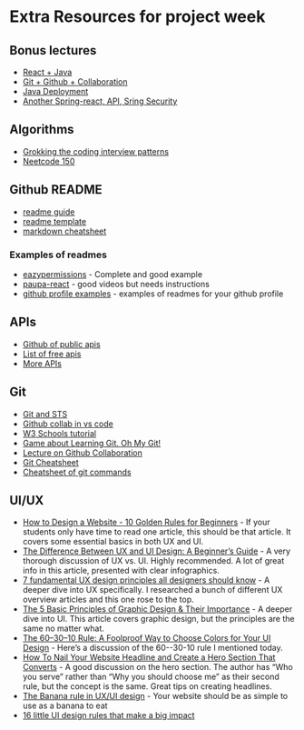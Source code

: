 # Extra Resources for project week

## Bonus lectures

- [React + Java](https://youtu.be/wJQ75Pbtltc)
- [Git + Github + Collaboration](https://youtu.be/iAZt9sjRF2E)
- [Java Deployment](https://youtu.be/-0MTg7lgQn4)
- [Another Spring-react, API, Sring Security](https://www.youtube.com/watch?v=C-joQIqJCOM)

## Algorithms

- [Grokking the coding interview patterns](https://github.com/dipjul/Grokking-the-Coding-Interview-Patterns-for-Coding-Questions)
- [Neetcode 150](https://neetcode.io/practice)

## Github README

- [readme guide](https://coding-boot-camp.github.io/full-stack/github/professional-readme-guide)
- [readme template](https://github.com/othneildrew/Best-README-Template)
- [markdown cheatsheet](https://www.markdownguide.org/cheat-sheet/)

### Examples of readmes

- [eazypermissions](https://github.com/sagar-viradiya/eazypermissions) - Complete and good example
- [paupa-react](https://github.com/Code-With-Kev/Paupa---React) - good videos but needs instructions
- [github profile examples](https://zzetao.github.io/awesome-github-profile/) - examples of readmes for your github profile


## APIs

- [Github of public apis](https://github.com/public-apis/public-apis)
- [List of free apis](https://apipheny.io/free-api/)
- [More APIs](https://apilist.fun/)


## Git

- [Git and STS](https://docs.google.com/document/d/1msSy5IuCfQCydOiTcsOmo2mbpiif2MpY3vneJL1A5QQ/edit)
- [Github collab in vs code](https://docs.google.com/document/d/1mnRMJvvMcHb4fJAszCZiY42nGKKg8Z-wXSq4To8z8Sg/edit)
- [W3 Schools tutorial](https://www.w3schools.com/git/default.asp?remote=github)
- [Game about Learning Git. Oh My Git!](https://ohmygit.org/)
- [Lecture on Github Collaboration](https://www.youtube.com/watch?v=BLNDxqHjCaA)
- [Git Cheatsheet](https://docs.google.com/document/d/1lMPkGE6j0JhF6LX_-afnoSMOvCIVueGpFfkHo23_YU0/edit#heading=h.a6e19ybms546)
- [Cheatsheet of git commands](http://git-cheatsheet.com/)

## UI/UX

- [How to Design a Website - 10 Golden Rules for Beginners](https://www.shutterstock.com/blog/how-to-design-a-website) - If your students only have time to read one article, this should be that article. It covers some essential basics in both UX and UI.
- [The Difference Between UX and UI Design: A Beginner’s Guide](https://careerfoundry.com/en/blog/ux-design/the-difference-between-ux-and-ui-design-a-laymans-guide/) - A very thorough discussion of UX vs. UI. Highly recommended. A lot of great info in this article, presented with clear infographics.
- [7 fundamental UX design principles all designers should know](https://www.uxdesigninstitute.com/blog/ux-design-principles/) - A deeper dive into UX specifically. I researched a bunch of different UX overview articles and this one rose to the top.
- [The 5 Basic Principles of Graphic Design & Their Importance](https://blog.shillingtoneducation.com/graphic-design-basic-principles/) - A deeper dive into UI. This article covers graphic design, but the principles are the same no matter what.
- [The 60–30–10 Rule: A Foolproof Way to Choose Colors for Your UI Design](https://uxplanet.org/the-60-30-10-rule-a-foolproof-way-to-choose-colors-for-your-ui-design-d15625e56d25) - Here’s a discussion of the 60--30-10 rule I mentioned today.
- [How To Nail Your Website Headline and Create a Hero Section That Converts](https://erinpennings.com/how-to-nail-your-website-headline-and-create-a-hero-section-that-converts/) - A good discussion on the hero section. The author has “Who you serve” rather than “Why you should choose me” as their second rule, but the concept is the same. Great tips on creating headlines.
- [The Banana rule in UX/UI design](https://www.linkedin.com/pulse/banana-rule-uxui-design-aarslan-shikalgar/) - Your website should be as simple to use as a banana to eat
- [16 little UI design rules that make a big impact](https://www.adhamdannaway.com/blog/ui-design/16-ui-design-rules)
